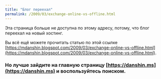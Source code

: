 ```yaml
---
title: "Блог переехал"
permalink: /2009/03/exchange-online-vs-offline.html
---
```

Эта страница больше не доступна по этому адресу, потому, что блог переехал на новый хостинг.

Вы всё ещё можете прочитать статью по этой ссылке [https://mdanshin.blogspot.com/2009/03/exchange-online-vs-offline.html](https://mdanshin.blogspot.com/2009/03/exchange-online-vs-offline.html).

### Но лучше зайдите на главную страницу [https://danshin.ms](https://danshin.ms) и воспользуйтесь поиском.